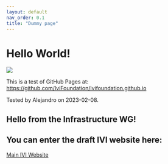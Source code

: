 ```yaml
---
layout: default
nav_order: 0.1
title: "Dummy page"
---
```


# Hello World!

![](https://www.ivifoundation.org/images/logo_ivi.gif)

This is a test of GitHub Pages at: <https://github.com/IviFoundation/ivifoundation.github.io>

Tested by Alejandro on 2023-02-08.

## Hello from the Infrastructure WG!

## You can enter the draft IVI website here:

[Main IVI Website](Default.html)
